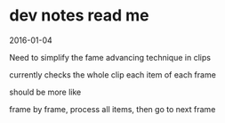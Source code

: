 dev notes read me
===


2016-01-04


Need to simplify the fame advancing technique in clips

currently checks the whole clip each item of each frame


should be more like

frame by frame, process all items, then go to next frame
